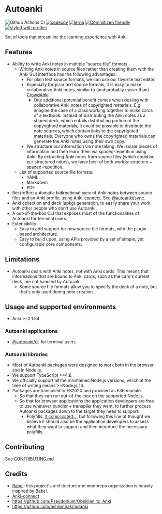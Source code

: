 # Autoanki

![Github Actions CI](https://github.com/chenlijun99/autoanki/workflows/CI%20pipeline/badge.svg?branch=main)
[![codecov](https://codecov.io/gh/chenlijun99/autoanki/branch/main/graph/badge.svg?token=T6YMIDGJYO)](https://codecov.io/gh/chenlijun99/autoanki)
[![lerna](https://img.shields.io/badge/maintained%20with-lerna-cc00ff.svg)](https://lerna.js.org/)
[![Commitizen friendly](https://img.shields.io/badge/commitizen-friendly-brightgreen.svg)](http://commitizen.github.io/cz-cli/)
[![styled with prettier](https://img.shields.io/badge/styled_with-prettier-ff69b4.svg)](https://github.com/prettier/prettier)

Set of tools that streamline the learning experience with Anki.

## Features

- Ability to write Anki notes in multiple "source file" formats.
  - Writing Anki notes in source files rather than creating them with the Anki GUI interface has the following advantages:
    - For plain text source formats, we can use our favorite text editor.
    - Especially for plain text source formats, it is easy to make collaborative Anki notes, similar to (and probably easier than) [CrowdAnki](https://github.com/Stvad/CrowdAnki).
      - One additional potential benefit comes when dealing with collaborative Anki notes of copyrighted materials. E.g. imagine the case of a class working together to make cards of a textbook. Instead of distributing the Anki notes as a shared deck, which entails distributing portion of the copyrighted materials, it could be possible to distribute the note sources, which contain links to the copyrighted materials. Everyone who owns the copyrighted materials can generate the Anki notes using their own copy.
    - We structure our information via note taking. We isolate pieces of information and then learn them via spaced-repetition using Anki. By extracting Anki notes from source files (which could be our structured notes), we have best of both worlds: structure + spaced-repetition.
  - List of supported source file formats:
    - YAML
    - Markdown
    - PDF
- Best-effort automatic bidirectional sync of Anki notes between source files and an Anki profile, using [Anki-connect](https://github.com/FooSoft/anki-connect). See [@autoanki/sync](./packages/autoanki-sync).
- Anki collection and deck (apkg) generation, to easily share your work with other people who don't use Autoanki.
- A out-of-the-box CLI that exposes most of the functionalities of Autoanki for terminal users.
- Extensibility:
  - Easy to add support for new source file formats, with the plugin-based architecture.
  - Easy to build upon, using APIs provided by a set of simple, yet configurable core components.

## Limitations

- Autoanki deals with Anki notes, not with Anki cards. This means that informations that are bound to Anki cards, such as the card's current deck, are not handled by Autoanki.
  - Some source file formats allow you to specify the deck of a note, but that's only used during note creation.

## Usage and supported environments

- Anki >=2.1.54

### Autoanki applications

- [@autoanki/cli](./packages/autoanki-cli) for terminal users.

### Autoanki libraries

- Most of Autoanki packages were designed to work both in the browser and in Node.js.
- We support TypeScript >=4.8.
- We officially support all the maintained Node.js versions, which at the time of writing means >=Node.js 14.
- Packages are transpiled to ES2020 and provided as ES6 module.
  - So that they can run out-of-the-box on the supported Node.js.
  - So that for browser applications the application developers are free to use whatever bundler + transpiler they want, to further process Autoanki packages down to the target they need to support.
    - Polyfills: [It complicated...](https://github.com/w3ctag/polyfills/issues/6), but following this line of thought we believe it should also be the application developers to assess what they want to support and then introduce the necessary polyfills.

## Contributing

See [CONTRIBUTING.md](./CONTRIBUTING.md)

## Credits

- [Babel](https://github.com/babel/babel): this project's architecture and monorepo organization is heavily inspired by Babel.
- [Anki-connect](https://foosoft.net/projects/anki-connect/)
- https://github.com/Pseudonium/Obsidian_to_Anki
- https://github.com/ashlinchak/mdanki
